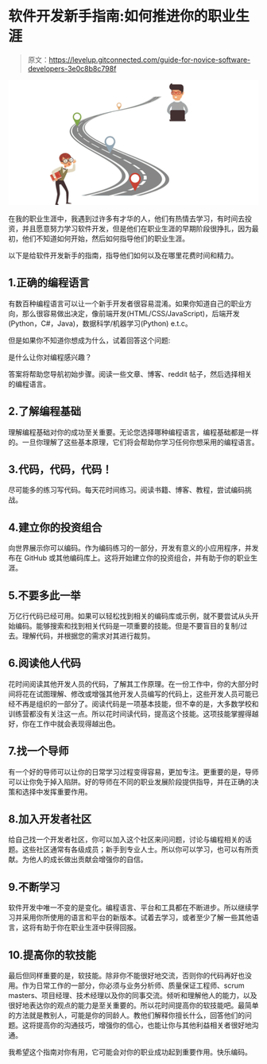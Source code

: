 # 软件开发新手指南:如何推进你的职业生涯

> 原文：<https://levelup.gitconnected.com/guide-for-novice-software-developers-3e0c8b8c798f>

![](img/1ac41129aef1172c6711aea2ba38bb51.png)

在我的职业生涯中，我遇到过许多有才华的人，他们有热情去学习，有时间去投资，并且愿意努力学习软件开发，但是他们在职业生涯的早期阶段很挣扎，因为最初，他们不知道如何开始，然后如何指导他们的职业生涯。

以下是给软件开发新手的指南，指导他们如何以及在哪里花费时间和精力。

## 1.正确的编程语言

有数百种编程语言可以让一个新手开发者很容易混淆。如果你知道自己的职业方向，那么很容易做出决定，像前端开发(HTML/CSS/JavaScript)，后端开发(Python，C#，Java)，数据科学/机器学习(Python) e.t.c。

但是如果你不知道你想成为什么，试着回答这个问题:

是什么让你对编程感兴趣？

答案将帮助您导航初始步骤。阅读一些文章、博客、reddit 帖子，然后选择相关的编程语言。

## 2.了解编程基础

理解编程基础对你的成功至关重要。无论您选择哪种编程语言，编程基础都是一样的。一旦你理解了这些基本原理，它们将会帮助你学习任何你想采用的编程语言。

## 3.代码，代码，代码！

尽可能多的练习写代码。每天花时间练习。阅读书籍、博客、教程，尝试编码挑战。

## 4.建立你的投资组合

向世界展示你可以编码。作为编码练习的一部分，开发有意义的小应用程序，并发布在 GitHub 或其他编码库上。这将开始建立你的投资组合，并有助于你的职业生涯。

## 5.不要多此一举

万亿行代码已经可用。如果可以轻松找到相关的编码库或示例，就不要尝试从头开始编码。能够搜索和找到相关代码是一项重要的技能。但是不要盲目的复制/过去。理解代码，并根据您的需求对其进行裁剪。

## 6.阅读他人代码

花时间阅读其他开发人员的代码，了解其工作原理。在一份工作中，你的大部分时间将花在试图理解、修改或增强其他开发人员编写的代码上，这些开发人员可能已经不再是组织的一部分了。阅读代码是一项基本技能，但不幸的是，大多数学校和训练营都没有关注这一点。所以花时间读代码，提高这个技能。这项技能掌握得越好，你在工作中就会表现得越出色。

## 7.找一个导师

有一个好的导师可以让你的日常学习过程变得容易，更加专注。更重要的是，导师可以让你免于掉入陷阱。好的导师在不同的职业发展阶段提供指导，并在正确的决策和选择中发挥重要作用。

## 8.加入开发者社区

给自己找一个开发者社区，你可以加入这个社区来问问题，讨论与编程相关的话题。这些社区通常有各级成员；新手到专业人士。所以你可以学习，也可以有所贡献。为他人的成长做出贡献会增强你的自信。

## 9.不断学习

软件开发中唯一不变的是变化。编程语言、平台和工具都在不断进步。所以继续学习并采用你所使用的语言和平台的新版本。试着去学习，或者至少了解一些其他语言，这将有助于你在职业生涯中获得回报。

## 10.提高你的软技能

最后但同样重要的是，软技能。除非你不能很好地交流，否则你的代码再好也没用。作为日常工作的一部分，你必须与业务分析师、质量保证工程师、scrum masters、项目经理、技术经理以及你的同事交流。倾听和理解他人的能力，以及很好地表达你的观点的能力是至关重要的。所以花时间提高你的软技能吧。最简单的方法就是教别人，可能是你的同龄人。教他们解释你擅长什么，回答他们的问题。这将提高你的沟通技巧，增强你的信心，也能让你与其他利益相关者很好地沟通。

我希望这个指南对你有用，它可能会对你的职业成功起到重要作用。快乐编码。